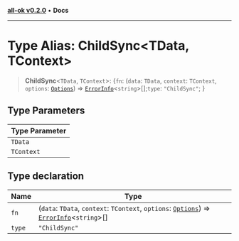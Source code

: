 [**all-ok v0.2.0**](../README.md) • **Docs**

***

# Type Alias: ChildSync\<TData, TContext\>

> **ChildSync**\<`TData`, `TContext`\>: \{`fn`: (`data`: `TData`, `context`: `TContext`, `options`: [`Options`](Options.md)) => [`ErrorInfo`](ErrorInfo.md)\<`string`\>[];`type`: `"ChildSync"`; \}

## Type Parameters

| Type Parameter |
| ------ |
| `TData` |
| `TContext` |

## Type declaration

| Name | Type |
| ------ | ------ |
| `fn` | (`data`: `TData`, `context`: `TContext`, `options`: [`Options`](Options.md)) => [`ErrorInfo`](ErrorInfo.md)\<`string`\>[] |
| `type` | `"ChildSync"` |
